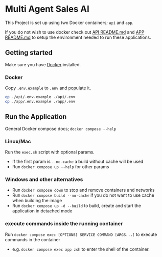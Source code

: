 # Multi Agent Sales AI

This Project is set up using two Docker containers; `api` and `app`.

If you do not wish to use docker check out [API README.md](api/README.md) and [APP README.md](app/README.md) to setup the environment needed to run these applications.

## Getting started

Make sure you have [Docker](https://docs.docker.com/get-docker/) installed.

### Docker

Copy `.env.example` to `.env` and populate it.

```bash
cp ./api/.env.example ./api/.env
cp ./app/.env.example ./app/.env
```

## Run the Application

General Docker compose docs; `docker compose --help`

### Linux/Mac

Run the `exec.sh` script with optional params.

- If the first param is `--no-cache` a build without cache will be used
- Run `docker compose up --help` for other params

### Windows and other alternatives

- Run `docker compose down` to stop and remove containers and networks
- Run `docker compose build --no-cache` if you do not want to use cache when building the image
- Run `docker compose up -d --build` to build, create and start the application in detached mode

### execute commands inside the running container

Run `docker compose exec [OPTIONS] SERVICE COMMAND [ARGS...]` to execute commands in the container

- e.g. `docker compose exec app zsh` to enter the shell of the container.
